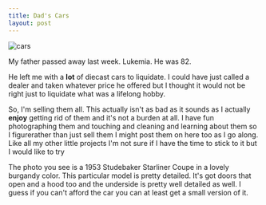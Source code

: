 ```yaml
---
title: Dad's Cars
layout: post
---
```


![cars](/assets/cars.jpg)

My father passed away last week. Lukemia. He was 82. 

He left me with a **lot** of diecast cars to liquidate. I could have just called a dealer and taken whatever price he offered but I thought it would not be right just to liquidate what was a lifelong hobby. 

So, I'm selling them all. This actually isn't as bad as it sounds as I actually **enjoy** getting rid of them and it's not a burden at all. I have fun photographing them and touching and cleaning and learning about them so I figurerather than just sell them I might post them on here too as I go along. Like all my other little projects I'm not sure if I have the time to stick to it but I would like to try 

The photo you see is a 1953 Studebaker Starliner Coupe in a lovely burgandy color. This particular model is pretty detailed. It's got doors that open and a hood too and the underside is pretty well detailed as well. I guess if you can't afford the car you can at least get a small version of it. 